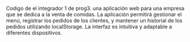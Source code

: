 Codigo de el integrador 1 de prog3.
una aplicación web para una empresa que se dedica a la venta de comidas. La aplicación permitirá gestionar el menú, registrar los pedidos de los clientes, y mantener un historial de los pedidos utilizando localStorage. La interfaz es intuitiva y adaptable a diferentes dispositivos.
